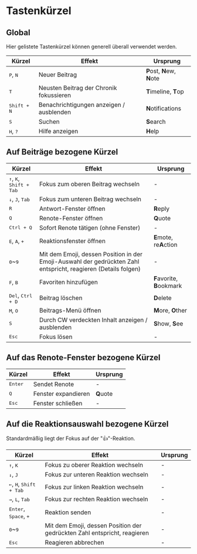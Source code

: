 # Tastenkürzel

## Global
Hier gelistete Tastenkürzel können generell überall verwendet werden.
<table>
    <thead>
        <tr><th>Kürzel</th><th>Effekt</th><th>Ursprung</th></tr>
    </thead>
    <tbody>
        <tr><td><kbd class="key">P</kbd>, <kbd class="key">N</kbd></td><td>Neuer Beitrag</td><td><b>P</b>ost, <b>N</b>ew, <b>N</b>ote</td></tr>
        <tr><td><kbd class="key">T</kbd></td><td>Neusten Beitrag der Chronik fokussieren</td><td><b>T</b>imeline, <b>T</b>op</td></tr>
        <tr><td><kbd class="group"><kbd class="key">Shift</kbd> + <kbd class="key">N</kbd></kbd></td><td>Benachrichtigungen anzeigen / ausblenden</td><td><b>N</b>otifications</td></tr>
        <tr><td><kbd class="key">S</kbd></td><td>Suchen</td><td><b>S</b>earch</td></tr>
        <tr><td><kbd class="key">H</kbd>, <kbd class="key">?</kbd></td><td>Hilfe anzeigen</td><td><b>H</b>elp</td></tr>
    </tbody>
</table>

## Auf Beiträge bezogene Kürzel

<table>
    <thead>
        <tr><th>Kürzel</th><th>Effekt</th><th>Ursprung</th></tr>
    </thead>
    <tbody>
        <tr><td><kbd class="key">↑</kbd>, <kbd class="key">K</kbd>, <kbd class="group"><kbd class="key">Shift</kbd> + <kbd class="key">Tab</kbd></kbd></td><td>Fokus zum oberen Beitrag wechseln</td><td>-</td></tr>
        <tr><td><kbd class="key">↓</kbd>, <kbd class="key">J</kbd>, <kbd class="key">Tab</kbd></td><td>Fokus zum unteren Beitrag wechseln</td><td>-</td></tr>
        <tr><td><kbd class="key">R</kbd></td><td>Antwort-Fenster öffnen</td><td><b>R</b>eply</td></tr>
        <tr><td><kbd class="key">Q</kbd></td><td>Renote-Fenster öffnen</td><td><b>Q</b>uote</td></tr>
        <tr><td><kbd class="group"><kbd class="key">Ctrl</kbd> + <kbd class="key">Q</kbd></kbd></td><td>Sofort Renote tätigen (ohne Fenster)</td><td>-</td></tr>
        <tr><td><kbd class="key">E</kbd>, <kbd class="key">A</kbd>, <kbd class="key">+</kbd></td><td>Reaktionsfenster öffnen</td><td><b>E</b>mote, re<b>A</b>ction</td></tr>
        <tr><td><kbd class="key">0</kbd>~<kbd class="key">9</kbd></td><td>Mit dem Emoji, dessen Position in der Emoji-Auswahl der gedrückten Zahl entspricht, reagieren (Details folgen)</td><td>-</td></tr>
        <tr><td><kbd class="key">F</kbd>, <kbd class="key">B</kbd></td><td>Favoriten hinzufügen</td><td><b>F</b>avorite, <b>B</b>ookmark</td></tr>
        <tr><td><kbd class="key">Del</kbd>, <kbd class="group"><kbd class="key">Ctrl</kbd> + <kbd class="key">D</kbd></kbd></td><td>Beitrag löschen</td><td><b>D</b>elete</tr>
        <tr><td><kbd class="key">M</kbd>, <kbd class="key">O</kbd></td><td>Beitrags-Menü öffnen</td><td><b>M</b>ore, <b>O</b>ther</td></tr>
        <tr><td><kbd class="key">S</kbd></td><td>Durch CW verdeckten Inhalt anzeigen / ausblenden</td><td><b>S</b>how, <b>S</b>ee</td></tr>
        <tr><td><kbd class="key">Esc</kbd></td><td>Fokus lösen</td><td>-</td></tr>
    </tbody>
</table>

## Auf das Renote-Fenster bezogene Kürzel

<table>
    <thead>
        <tr><th>Kürzel</th><th>Effekt</th><th>Ursprung</th></tr>
    </thead>
    <tbody>
        <tr><td><kbd class="key">Enter</kbd></td><td>Sendet Renote</td><td>-</td></tr>
        <tr><td><kbd class="key">Q</kbd></td><td>Fenster expandieren</td><td><b>Q</b>uote</td></tr>
        <tr><td><kbd class="key">Esc</kbd></td><td>Fenster schließen</td><td>-</td></tr>
    </tbody>
</table>

## Auf die Reaktionsauswahl bezogene Kürzel
Standardmäßig liegt der Fokus auf der "👍"-Reaktion.
<table>
    <thead>
        <tr><th>Kürzel</th><th>Effekt</th><th>Ursprung</th></tr>
    </thead>
    <tbody>
        <tr><td><kbd class="key">↑</kbd>, <kbd class="key">K</kbd></td><td>Fokus zu oberer Reaktion wechseln</td><td>-</td></tr>
        <tr><td><kbd class="key">↓</kbd>, <kbd class="key">J</kbd></td><td>Fokus zur unteren Reaktion wechseln</td><td>-</td></tr>
        <tr><td><kbd class="key">←</kbd>, <kbd class="key">H</kbd>, <kbd class="group"><kbd class="key">Shift</kbd> + <kbd class="key">Tab</kbd></kbd></td><td>Fokus zur linken Reaktion wechseln</td><td>-</td></tr>
        <tr><td><kbd class="key">→</kbd>, <kbd class="key">L</kbd>, <kbd class="key">Tab</kbd></td><td>Fokus zur rechten Reaktion wechseln</td><td>-</td></tr>
        <tr><td><kbd class="key">Enter</kbd>, <kbd class="key">Space</kbd>, <kbd class="key">+</kbd></td><td>Reaktion senden</td><td>-</td></tr>
        <tr><td><kbd class="key">0</kbd>~<kbd class="key">9</kbd></td><td>Mit dem Emoji, dessen Position der gedrückten Zahl entspricht, reagieren</td><td>-</td></tr>
        <tr><td><kbd class="key">Esc</kbd></td><td>Reagieren abbrechen</td><td>-</td></tr>
    </tbody>
</table>
